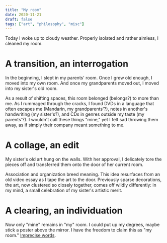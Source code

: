 ```yaml
---
title: "My room"
date: 2020-11-21
draft: false
tags: ["art", "philosophy", "misc"]
---
```

Today I woke up to cloudy weather. Properly isolated and rather aimless, I cleaned my room.

# A transition, an interrogation
In the beginning, I slept in my parents' room. Once I grew old enough, I moved into my own room. And once my grandparents moved out, I moved into my sister's old room.

As a result of shifting spaces, this room belonged (belongs?) to more than me. As I rummaged through the cracks, I found DVDs in a language that often escapes me (Mandarin, my grandparents'?), notes in another's handwriting (my sister's?), and CDs in genres outside my taste (my parents'?). I wouldn't call these things "mine," yet I felt sad throwing them away, as if simply their company meant something to me.
# A collage, an edit
My sister's old art hung on the walls. With her approval, I delicately tore the pieces off and transferred them onto the door of her current room.

Association and organization breed meaning. This idea resurfaces from an old video essay as I tape the art to the door. Previously sparse decorations, the art, now clustered so closely together, comes off wildly differently: in my mind, a small celebration of my sister's artistic merit.
# A clearing, an individuation 
Now only "mine" remains in "my" room. I could put up my degrees, maybe stick a poster above the mirror. I have the freedom to claim this as "my room." [Imprecise words](https://genius.com/Earl-sweatshirt-shattered-dreams-lyrics).
